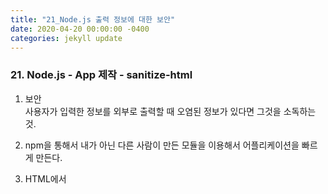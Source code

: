 ```yaml
---
title: "21_Node.js 출력 정보에 대한 보안"
date: 2020-04-20 00:00:00 -0400
categories: jekyll update
---
```


### 21. Node.js - App 제작 - sanitize-html

  1. 보안<br>
   사용자가 입력한 정보를 외부로 출력할 때 오염된 정보가 있다면 그것을 소독하는 것.

  2. npm을 통해서 내가 아닌 다른 사람이 만든 모듈을 이용해서 어플리케이션을 빠르게 만든다.

  3. HTML에서 <script> 같은 문자를 비활성화 시키는 작업을 하도록 한다.

소독, 살균이란 의미의 npm sanitize html 구글링

### npm sanitize-html

- <script/>, a 태그 등 태그를 변환시켜 악성 스크립트로 변질되는 것을 막아주는 보안 라이브러리이다.

- npm에 등록된 수많은 모듈들이 서비스되고 있는 포털같은 곳<br>
  https://www.npmjs.com/package/sanitize-html

- sanitize-html 모듈을 Node.js로 만든 어플리케이션에서 부품으로 사용한다

### npm 사용하기<br>
애플리케이션을 npm으로 관리하기 위한 절차

    npm init

package name 은 그냥 enter를 치면 기본적으로 디렉토리의 이름이 패키지 name이 된다.<br>
자신의 어플리케이션을 패키지로서 관리한다.

계속해서 enter 입력, package.json 파일 안에 프로젝트 정보가 생성된다.

사용하고 싶은 패키지 설치

    npm install -S sanitize-html

-S : 진행에 해당하는 프로젝트에서만 사용할 부품으로서 설치하게 된다.<br>
-g : 전역으로 적용

node_modules 라는 디렉토리가 생성되고 그 안에<br>
sanitize-html 디렉토리와 파일들을 확인 할 수 있다.

package.json 파일에 **dependencies(의존성)** 를 보면 sanitize-html을 확인 할 수 있다.<br>
- 소프트웨어에서 의존성이란 어플리케이션이 sanitize-html을 쓰고 있다면 그것에 의존하고 있다는 뜻이다.<br>
- 만들고 있는 프로젝트가 어떤 외부 소프트웨어들의 의존하고 있는지를 보여준다.

node_modules에 이 밖에도 설치된 다른 디렉토리들은<br>
sanitize-html이 의존하고 있는 다른 소프트웨어들이다.

이런 복잡한 의존관계를 npm이 관리하고 있는 것이다.
